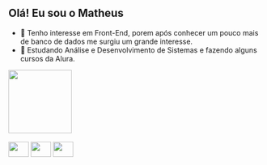 
## Olá! Eu sou o Matheus 
- 👀 Tenho interesse em Front-End, porem após conhecer um pouco mais de banco de dados me surgiu um grande interesse. 
- 🌱 Estudando Análise e Desenvolvimento de Sistemas e fazendo alguns cursos da Alura.
<div>
    <img height="125em" src="https://github-readme-stats.vercel.app/api/top-langs/?username=yTheuZn&layout=compact)](https://github.com/anuraghazra/github-readme-stats"/>
</div>
 
<div style="display: inline_block"><br>
    <img aling="center" height="30" width="40" src="https://cdn.jsdelivr.net/gh/devicons/devicon/icons/html5/html5-plain-wordmark.svg"/>
    <img aling="center" height="30" width="40" src="https://cdn.jsdelivr.net/gh/devicons/devicon/icons/nodejs/nodejs-original.svg"/>
    <img aling="center" height="30" width="40"src="https://cdn.jsdelivr.net/gh/devicons/devicon/icons/cplusplus/cplusplus-original.svg" />

</div>

